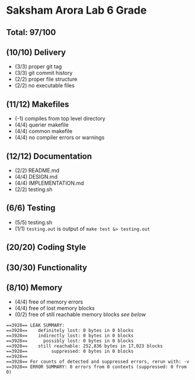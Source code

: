 # Saksham Arora Lab 6 Grade

## Total: 97/100

## (10/10) Delivery
* (3/3) proper git tag
* (3/3) git commit history
* (2/2) proper file structure
* (2/2) no executable files

## (11/12) Makefiles
* (-1) compiles from top level directory
* (4/4) querier makefile
* (4/4) common makefile
* (4/4) no compiler errors or warnings 

## (12/12) Documentation 
* (2/2) README.md
* (4/4) DESIGN.md
* (4/4) IMPLEMENTATION.md
* (2/2) testing.sh

## (6/6) Testing
* (5/5) testing.sh
* (1/1)  `testing.out` is output of `make test &> testing.out`

## (20/20) Coding Style

## (30/30) Functionality

## (8/10) Memory
* (4/4) free of memory errors
* (4/4) free of lost memory blocks
* (0/2) free of still reachable memory blocks *see below*

```
==3928== LEAK SUMMARY:
==3928==    definitely lost: 0 bytes in 0 blocks
==3928==    indirectly lost: 0 bytes in 0 blocks
==3928==      possibly lost: 0 bytes in 0 blocks
==3928==    still reachable: 252,836 bytes in 17,023 blocks
==3928==         suppressed: 0 bytes in 0 blocks
==3928== 
==3928== For counts of detected and suppressed errors, rerun with: -v
==3928== ERROR SUMMARY: 0 errors from 0 contexts (suppressed: 0 from 0)
```